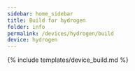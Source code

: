 ```yaml
---
sidebar: home_sidebar
title: Build for hydrogen
folder: info
permalink: /devices/hydrogen/build
device: hydrogen
---
```

{% include templates/device_build.md %}

